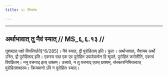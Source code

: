 ```yaml
---
title: ९८ टिप्पन्यः

---
```


[^6/283]: E2: 5,330; E6: 2,190

[^6/284]: E1; E2,6: savyo 'prāptas

____________________________________________


## अर्थाभावात् तु नैवं स्यात् // MS_६,६.१३ //

तुशब्दात् पक्षो विपरिवर्तते[^6/285]। नैवं स्यात्, द्वौ पुरोहिताव् इति। कुतः। अर्थाभावात्, नैवायम् अर्थो ऽस्ति, द्वौ पुरोहिताव् इति। एकस्य राज्ञ एक एव पुरोहित उपादेयत्वेन हि श्रूयते, पुरोहितं करोतीति, एकत्वं विवक्षितम्। ननु वचनाद् इत्य् उक्तम्। उच्यते, न तु वचनाद् एतच् छक्यम्, संस्कारनिमित्तत्वात् पुरोहितशब्दस्य। क्रियमाणो ऽपि न पुरोहितः स्यात्।
